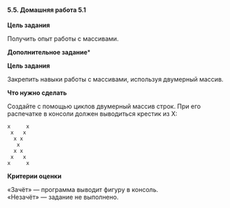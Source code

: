 #### 5.5. Домашняя работа 5.1

**Цель задания**

Получить опыт работы с массивами.

**Дополнительное задание***

**Цель задания**

Закрепить навыки работы с массивами, используя двумерный массив.

**Что нужно сделать**

Создайте с помощью циклов двумерный массив строк. При его распечатке в консоли должен выводиться крестик из X:

    x     x
     x   x
      x x
       x
      x x
     x   x
    x     x

**Критерии оценки**

«Зачёт» — программа выводит фигуру в консоль.  
«Незачёт» — задание не выполнено.
